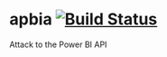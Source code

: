 # apbia [![Build Status](https://travis-ci.org/braisToT/apbia.svg?branch=master)](https://travis-ci.org/braisToT/apbia)
Attack to the Power BI API
